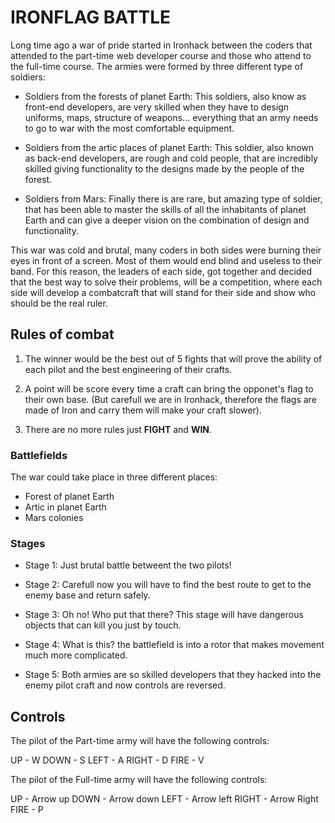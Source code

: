 # IRONFLAG BATTLE

Long time ago a war of pride started in Ironhack between the coders that attended to the part-time web developer course and those who attend to the full-time course. The armies were formed by three different type of soldiers:

- Soldiers from the forests of planet Earth: This soldiers, also know as front-end developers, are very skilled when they have to design uniforms, maps, structure of weapons... everything that an army needs to go to war with the most comfortable equipment.

- Soldiers from the artic places of planet Earth: This soldier, also known as back-end developers, are rough and cold people, that are incredibly skilled giving functionality to the designs made by the people of the forest.

- Soldiers from Mars: Finally there is are rare, but amazing type of soldier, that has been able to master the skills of all the inhabitants of planet Earth and can give a deeper vision on the combination of design and functionality.

This war was cold and brutal, many coders in both sides were burning their eyes in front of a screen. Most of them would end blind and useless to their band. For this reason, the leaders of each side, got together and decided that the best way to solve their problems, will be a competition, where each side will develop a combatcraft that will stand for their side and show who should be the real ruler.

## Rules of combat

1. The winner would be the best out of 5 fights that will prove the ability of each pilot and the best engineering of their crafts.

2. A point will be score every time a craft can bring the opponet's flag to their own base. (But carefull we are in Ironhack, therefore the flags are made of Iron and carry them will make your craft slower).

3. There are no more rules just **FIGHT** and **WIN**.

### Battlefields

The war could take place in three different places:

- Forest of planet Earth
- Artic in planet Earth
- Mars colonies

### Stages

- Stage 1: Just brutal battle betweent the two pilots!

- Stage 2: Carefull now you will have to find the best route to get to the enemy base and return safely.

- Stage 3: Oh no! Who put that there? This stage will have dangerous objects that can kill you just by touch.

- Stage 4: What is this? the battlefield is into a rotor that makes movement much more complicated.

- Stage 5: Both armies are so skilled developers that they hacked into the enemy pilot craft and now controls are reversed.

## Controls

The pilot of the Part-time army will have the following controls:

UP - W
DOWN - S
LEFT - A
RIGHT - D
FIRE - V 

The pilot of the Full-time army will have the following controls:

UP - Arrow up
DOWN - Arrow down
LEFT - Arrow left
RIGHT - Arrow Right
FIRE - P

